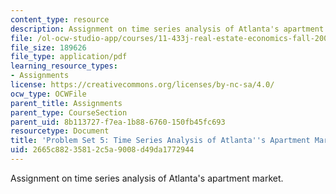 ```yaml
---
content_type: resource
description: Assignment on time series analysis of Atlanta's apartment market.
file: /ol-ocw-studio-app/courses/11-433j-real-estate-economics-fall-2008/2665c88235812c5a9008d49da1772944_ps5_08.pdf
file_size: 189626
file_type: application/pdf
learning_resource_types:
- Assignments
license: https://creativecommons.org/licenses/by-nc-sa/4.0/
ocw_type: OCWFile
parent_title: Assignments
parent_type: CourseSection
parent_uid: 8b113727-f7ea-1b88-6760-150fb45fc693
resourcetype: Document
title: 'Problem Set 5: Time Series Analysis of Atlanta''s Apartment Market'
uid: 2665c882-3581-2c5a-9008-d49da1772944
---
```

Assignment on time series analysis of Atlanta's apartment market.